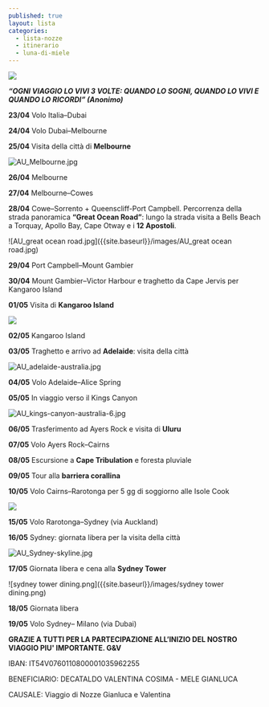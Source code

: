 ```yaml
---
published: true
layout: lista
categories:
  - lista-nozze
  - itinerario
  - luna-di-miele
---
```

![]({{site.baseurl}}/images/Foto%20Gianluca%20e%20Valentina.jpg)

_**“OGNI VIAGGIO LO VIVI 3 VOLTE: QUANDO LO SOGNI, QUANDO LO VIVI E QUANDO LO RICORDI” (Anonimo)**_



**23/04**	Volo Italia–Dubai

**24/04**	Volo Dubai–Melbourne

**25/04**	Visita della città di **Melbourne**

![AU_Melbourne.jpg]({{site.baseurl}}/images/AU_Melbourne.jpg)

**26/04**	Melbourne

**27/04**	Melbourne–Cowes

**28/04**	Cowe–Sorrento + Queenscliff-Port Campbell. Percorrenza della strada panoramica **“Great Ocean Road”**: lungo la strada visita a Bells Beach a Torquay, Apollo Bay, Cape Otway e i **12 Apostoli**.

![AU_great ocean road.jpg]({{site.baseurl}}/images/AU_great ocean road.jpg)

**29/04**	Port Campbell–Mount Gambier

**30/04**	Mount Gambier–Victor Harbour e traghetto da Cape Jervis per Kangaroo Island

**01/05**	Visita di **Kangaroo Island**

![]({{site.baseurl}}/images/AU_kangaroo%20island.jpg)

**02/05**	Kangaroo Island

**03/05**	Traghetto e arrivo ad **Adelaide**: visita della città

![AU_adelaide-australia.jpg]({{site.baseurl}}/images/AU_adelaide-australia.jpg)

**04/05**		Volo Adelaide–Alice Spring

**05/05**		In viaggio verso il Kings Canyon 

![AU_kings-canyon-australia-6.jpg]({{site.baseurl}}/images/AU_kings-canyon-australia-6.jpg)

**06/05**		Trasferimento ad Ayers Rock e visita di **Uluru**

**07/05**		Volo Ayers Rock–Cairns

**08/05**		Escursione a **Cape Tribulation** e foresta pluviale

**09/05**		Tour alla **barriera corallina**

**10/05**		Volo Cairns–Rarotonga per 5 gg di soggiorno alle Isole Cook

![]({{site.baseurl}}/images/cook%20island.jpg)

**15/05**		Volo Rarotonga–Sydney (via Auckland) 

**16/05**		Sydney: giornata libera per la visita della città

![AU_Sydney-skyline.jpg]({{site.baseurl}}/images/AU_Sydney-skyline.jpg)

**17/05**		Giornata libera e cena alla **Sydney Tower**

![sydney tower dining.png]({{site.baseurl}}/images/sydney tower dining.png)

**18/05**	Giornata libera

**19/05**	Volo Sydney– Milano (via Dubai)
	


**GRAZIE A TUTTI PER LA PARTECIPAZIONE ALL’INIZIO DEL NOSTRO VIAGGIO PIU' IMPORTANTE. G&V**

IBAN: IT54V0760110800001035962255 

BENEFICIARIO: DECATALDO VALENTINA COSIMA - MELE GIANLUCA

CAUSALE: Viaggio di Nozze Gianluca e Valentina
